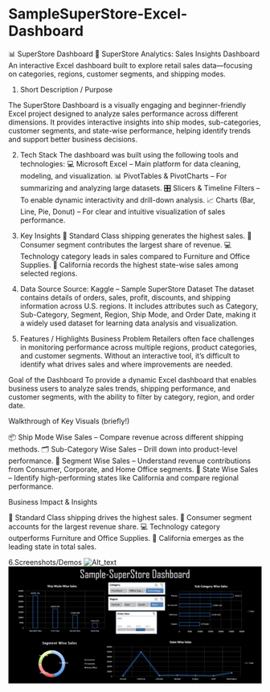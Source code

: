 # SampleSuperStore-Excel-Dashboard

📊 SuperStore Dashboard
🛒 SuperStore Analytics: Sales Insights Dashboard
An interactive Excel dashboard built to explore retail sales data—focusing on categories, regions, customer segments, and shipping modes.

1. Short Description / Purpose

The SuperStore Dashboard is a visually engaging and beginner-friendly Excel project designed to analyze sales performance across different dimensions. It provides interactive insights into ship modes, sub-categories, customer segments, and state-wise performance, helping identify trends and support better business decisions.

2. Tech Stack
The dashboard was built using the following tools and technologies:
💻 Microsoft Excel – Main platform for data cleaning, modeling, and visualization.
📊 PivotTables & PivotCharts – For summarizing and analyzing large datasets.
🎛 Slicers & Timeline Filters – To enable dynamic interactivity and drill-down analysis.
📈 Charts (Bar, Line, Pie, Donut) – For clear and intuitive visualization of sales performance.

3. Key Insights
🚚 Standard Class shipping generates the highest sales.
👥 Consumer segment contributes the largest share of revenue.
💻 Technology category leads in sales compared to Furniture and Office Supplies.
🌆 California records the highest state-wise sales among selected regions.

4. Data Source
Source: Kaggle – Sample SuperStore Dataset
The dataset contains details of orders, sales, profit, discounts, and shipping information across U.S. regions. It includes attributes such as Category, Sub-Category, Segment, Region, Ship Mode, and Order Date, making it a widely used dataset for learning data analysis and visualization.

5. Features / Highlights
Business Problem
Retailers often face challenges in monitoring performance across multiple regions, product categories, and customer segments. Without an interactive tool, it’s difficult to identify what drives sales and where improvements are needed.

Goal of the Dashboard
To provide a dynamic Excel dashboard that enables business users to analyze sales trends, shipping performance, and customer segments, with the ability to filter by category, region, and order date.

Walkthrough of Key Visuals (briefly!)

📦 Ship Mode Wise Sales – Compare revenue across different shipping methods.
🗂 Sub-Category Wise Sales – Drill down into product-level performance.
👥 Segment Wise Sales – Understand revenue contributions from Consumer, Corporate, and Home Office segments.
🌆 State Wise Sales – Identify high-performing states like California and compare regional performance.

Business Impact & Insights

🚚 Standard Class shipping drives the highest sales.
👥 Consumer segment accounts for the largest revenue share.
💻 Technology category outperforms Furniture and Office Supplies.
🌆 California emerges as the leading state in total sales.

6.Screenshots/Demos
![Alt_text](https://github.com/username/repo/assets/image.png)
![Dashboard Preview](https://github.com/TusharKundekar/SampleSuperStore-Excel-Dashboard/blob/main/Dashboard%20Snapshot.jpg)
